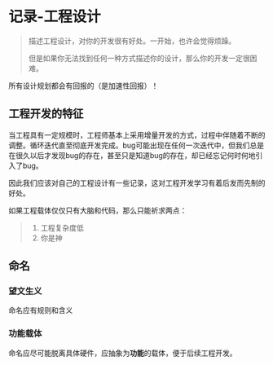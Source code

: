 # 记录-工程设计

> 描述工程设计，对你的开发很有好处。一开始，也许会觉得烦躁。
>
> 但是如果你无法找到任何一种方式描述你的设计，那么你的开发一定很困难。

所有设计规划都会有回报的（是加速性回报）！

## 工程开发的特征

当工程具有一定规模时，工程师基本上采用增量开发的方式，过程中伴随着不断的调整。循环迭代直至彻底开发完成。bug可能出现在任何一次迭代中，但我们总是在很久以后才发现bug的存在，甚至只是知道bug的存在，却已经忘记何时何地引入了bug。

因此我们应该对自己的工程设计有一些记录，这对工程开发学习有着后发而先制的好处。

如果工程载体仅仅只有大脑和代码，那么只能祈求两点：

> 1. 工程复杂度低
> 2. 你是神

## 命名

### 望文生义

命名应有规则和含义

### 功能载体

命名应尽可能脱离具体硬件，应抽象为**功能**的载体，便于后续工程开发。